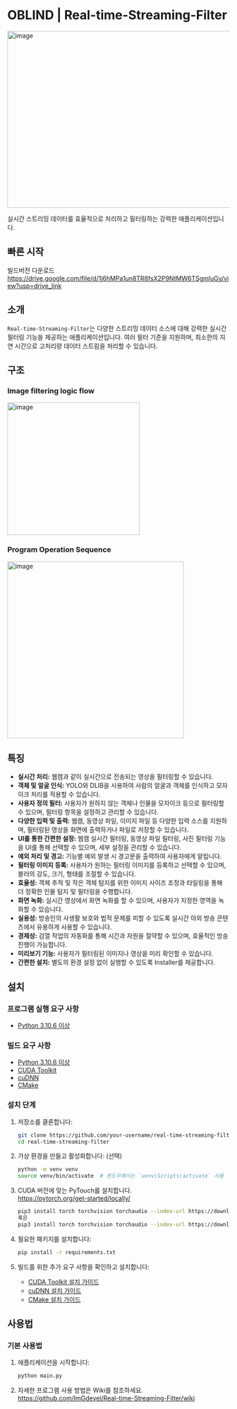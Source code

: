
#  OBLIND | Real-time-Streaming-Filter
<img src="https://github.com/ImGdevel/Real-time-Streaming-Filter/assets/62339794/408bf0f5-52bc-4a90-9716-28a0acacacf7" alt="image" width="680" height="400">

실시간 스트리밍 데이터를 효율적으로 처리하고 필터링하는 강력한 애플리케이션입니다.


## 빠른 시작
빌드버전 다운로드<br>
https://drive.google.com/file/d/1j6hMPa1un8TR8fsX2P9NtMW6TSgmluGy/view?usp=drive_link


## 소개

`Real-time-Streaming-Filter`는 다양한 스트리밍 데이터 소스에 대해 강력한 실시간 필터링 기능을 제공하는 애플리케이션입니다. 여러 필터 기준을 지원하며, 최소한의 지연 시간으로 고처리량 데이터 스트림을 처리할 수 있습니다.

## 구조

### Image filtering logic flow
<img src="https://github.com/user-attachments/assets/ea4bff43-88b4-480d-a59e-42bcb3f08719" alt="image" width="300">

### Program Operation Sequence
<img src="https://github.com/user-attachments/assets/5e6a0cc8-fae2-444c-a5c0-f2cd0ed9cd30" alt="image" width="400">


## 특징

- **실시간 처리:** 웹캠과 같이 실시간으로 전송되는 영상을 필터링할 수 있습니다.
- **객체 및 얼굴 인식:** YOLO와 DLIB을 사용하여 사람의 얼굴과 객체를 인식하고 모자이크 처리를 적용할 수 있습니다.
- **사용자 정의 필터:** 사용자가 원하지 않는 객체나 인물을 모자이크 등으로 필터링할 수 있으며, 필터링 항목을 설정하고 관리할 수 있습니다.
- **다양한 입력 및 출력:** 웹캠, 동영상 파일, 이미지 파일 등 다양한 입력 소스를 지원하며, 필터링된 영상을 화면에 출력하거나 파일로 저장할 수 있습니다.
- **UI를 통한 간편한 설정:** 웹캠 실시간 필터링, 동영상 파일 필터링, 사진 필터링 기능을 UI를 통해 선택할 수 있으며, 세부 설정을 관리할 수 있습니다.
- **예외 처리 및 경고:** 기능별 예외 발생 시 경고문을 출력하여 사용자에게 알립니다.
- **필터링 이미지 등록:** 사용자가 원하는 필터링 이미지를 등록하고 선택할 수 있으며, 블러의 강도, 크기, 형태를 조절할 수 있습니다.
- **효율성:** 객체 추적 및 작은 객체 탐지를 위한 이미지 사이즈 조정과 타일링을 통해 더 정확한 인물 탐지 및 필터링을 수행합니다.
- **화면 녹화:** 실시간 영상에서 화면 녹화를 할 수 있으며, 사용자가 지정한 영역을 녹화할 수 있습니다.
- **실용성:** 방송인의 사생활 보호와 법적 문제를 피할 수 있도록 실시간 야외 방송 콘텐츠에서 유용하게 사용할 수 있습니다.
- **경제성:** 검열 작업의 자동화를 통해 시간과 자원을 절약할 수 있으며, 효율적인 방송 진행이 가능합니다.
- **미리보기 기능:** 사용자가 필터링된 이미지나 영상을 미리 확인할 수 있습니다.
- **간편한 설치:** 별도의 환경 설정 없이 실행할 수 있도록 Installer를 제공합니다.


## 설치

### 프로그램 실행 요구 사항

- [Python 3.10.6 이상](https://www.python.org/)

### 빌드 요구 사항

- [Python 3.10.6 이상](https://www.python.org/)
- [CUDA Toolkit](https://developer.nvidia.com/cuda-toolkit)
- [cuDNN](https://developer.nvidia.com/cudnn)
- [CMake](https://cmake.org/)

### 설치 단계

1. 저장소를 클론합니다:
    ```bash
    git clone https://github.com/your-username/real-time-streaming-filter.git
    cd real-time-streaming-filter
    ```

2. 가상 환경을 만들고 활성화합니다: (선택)
    ```bash
    python -m venv venv
    source venv/bin/activate  # 윈도우에서는 `venv\Scripts\activate` 사용
    ```

3. CUDA 버전에 맞는 PyTouch를 설치합니다. <br> 
    https://pytorch.org/get-started/locally/
    ```bash
    pip3 install torch torchvision torchaudio --index-url https://download.pytorch.org/whl/cu118
    혹은
    pip3 install torch torchvision torchaudio --index-url https://download.pytorch.org/whl/cu121
    ```

4. 필요한 패키지를 설치합니다:
    ```bash
    pip install -r requirements.txt
    ```

5. 빌드를 위한 추가 요구 사항을 확인하고 설치합니다:
    - [CUDA Toolkit 설치 가이드](https://developer.nvidia.com/cuda-toolkit)
    - [cuDNN 설치 가이드](https://developer.nvidia.com/cudnn)
    - [CMake 설치 가이드](https://cmake.org/install/)


## 사용법

### 기본 사용법

1. 애플리케이션을 시작합니다:
    ```bash
    python main.py
    ```

2. 자세한 프로그램 사용 방법은 Wiki를 참조하세요. <br>
https://github.com/ImGdevel/Real-time-Streaming-Filter/wiki
